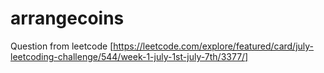 # arrangecoins

Question from leetcode [https://leetcode.com/explore/featured/card/july-leetcoding-challenge/544/week-1-july-1st-july-7th/3377/]


